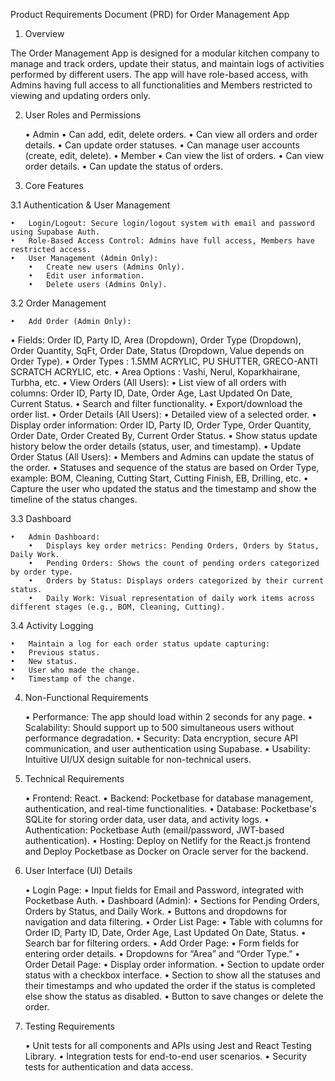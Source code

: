 Product Requirements Document (PRD) for Order Management App

1. Overview

The Order Management App is designed for a modular kitchen company to manage and track orders, update their status, and maintain logs of activities performed by different users. The app will have role-based access, with Admins having full access to all functionalities and Members restricted to viewing and updating orders only.

2. User Roles and Permissions

   • Admin
   • Can add, edit, delete orders.
   • Can view all orders and order details.
   • Can update order statuses.
   • Can manage user accounts (create, edit, delete).
   • Member
   • Can view the list of orders.
   • Can view order details.
   • Can update the status of orders.

3. Core Features

3.1 Authentication & User Management

    •	Login/Logout: Secure login/logout system with email and password using Supabase Auth.
    •	Role-Based Access Control: Admins have full access, Members have restricted access.
    •	User Management (Admin Only):
    	•	Create new users (Admins Only).
    	•	Edit user information.
    	•	Delete users (Admins Only).

3.2 Order Management

    •	Add Order (Admin Only):

• Fields: Order ID, Party ID, Area (Dropdown), Order Type (Dropdown), Order Quantity, SqFt, Order Date, Status (Dropdown, Value depends on Order Type).
• Order Types : 1.5MM ACRYLIC, PU SHUTTER, GRECO-ANTI SCRATCH ACRYLIC, etc.
• Area Options : Vashi, Nerul, Koparkhairane, Turbha, etc.
• View Orders (All Users):
• List view of all orders with columns: Order ID, Party ID, Date, Order Age, Last Updated On Date, Current Status.
• Search and filter functionality.
• Export/download the order list.
• Order Details (All Users):
• Detailed view of a selected order.
• Display order information: Order ID, Party ID, Order Type, Order Quantity, Order Date, Order Created By, Current Order Status.
• Show status update history below the order details (status, user, and timestamp).
• Update Order Status (All Users):
• Members and Admins can update the status of the order.
• Statuses and sequence of the status are based on Order Type, example: BOM, Cleaning, Cutting Start, Cutting Finish, EB, Drilling, etc.
• Capture the user who updated the status and the timestamp and show the timeline of the status changes.

3.3 Dashboard

    •	Admin Dashboard:
    	•	Displays key order metrics: Pending Orders, Orders by Status, Daily Work.
    	•	Pending Orders: Shows the count of pending orders categorized by order type.
    	•	Orders by Status: Displays orders categorized by their current status.
    	•	Daily Work: Visual representation of daily work items across different stages (e.g., BOM, Cleaning, Cutting).

3.4 Activity Logging

    •	Maintain a log for each order status update capturing:
    •	Previous status.
    •	New status.
    •	User who made the change.
    •	Timestamp of the change.

4. Non-Functional Requirements

   • Performance: The app should load within 2 seconds for any page.
   • Scalability: Should support up to 500 simultaneous users without performance degradation.
   • Security: Data encryption, secure API communication, and user authentication using Supabase.
   • Usability: Intuitive UI/UX design suitable for non-technical users.

5. Technical Requirements

   • Frontend: React.
   • Backend: Pocketbase for database management, authentication, and real-time functionalities.
   • Database: Pocketbase's SQLite for storing order data, user data, and activity logs.
   • Authentication: Pocketbase Auth (email/password, JWT-based authentication).
   • Hosting: Deploy on Netlify for the React.js frontend and Deploy Pocketbase as Docker on Oracle server for the backend.

6. User Interface (UI) Details

   • Login Page:
   • Input fields for Email and Password, integrated with Pocketbase Auth.
   • Dashboard (Admin):
   • Sections for Pending Orders, Orders by Status, and Daily Work.
   • Buttons and dropdowns for navigation and data filtering.
   • Order List Page:
   • Table with columns for Order ID, Party ID, Date, Order Age, Last Updated On Date, Status.
   • Search bar for filtering orders.
   • Add Order Page:
   • Form fields for entering order details.
   • Dropdowns for “Area” and “Order Type.”
   • Order Detail Page:
   • Display order information.
   • Section to update order status with a checkbox interface.
   • Section to show all the statuses and their timestamps and who updated the order if the status is completed else show the status as disabled.
   • Button to save changes or delete the order.

7. Testing Requirements

   • Unit tests for all components and APIs using Jest and React Testing Library.
   • Integration tests for end-to-end user scenarios.
   • Security tests for authentication and data access.

